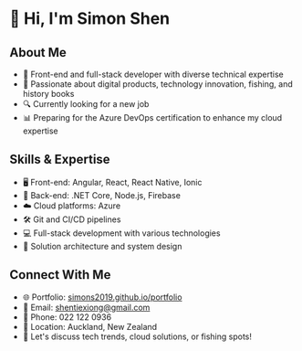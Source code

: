 # 👋 Hi, I'm Simon Shen

## About Me
- 💼 Front-end and full-stack developer with diverse technical expertise
- 👀 Passionate about digital products, technology innovation, fishing, and history books
- 🔍 Currently looking for a new job
- 📊 Preparing for the Azure DevOps certification to enhance my cloud expertise

## Skills & Expertise
- 🖥️ Front-end: Angular, React, React Native, Ionic
- 🔧 Back-end: .NET Core, Node.js, Firebase
- ☁️ Cloud platforms: Azure
- 🛠️ Git and CI/CD pipelines
- 💻 Full-stack development with various technologies
- 🧩 Solution architecture and system design

## Connect With Me
- 🌐 Portfolio: [simons2019.github.io/portfolio](https://simons2019.github.io/portfolio/)
- 📧 Email: shentiexiong@gmail.com
- 📱 Phone: 022 122 0936
- 📍 Location: Auckland, New Zealand
- 💬 Let's discuss tech trends, cloud solutions, or fishing spots!

<!---
SimonS2019/SimonS2019 is a ✨ special ✨ repository because its `README.md` (this file) appears on your GitHub profile.
You can click the Preview link to take a look at your changes.
--->

